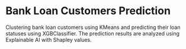 # Bank Loan Customers Prediction
Clustering bank loan customers using KMeans and predicting their loan statuses using XGBClassifier. The prediction results are analyzed using Explainable AI with Shapley values.
